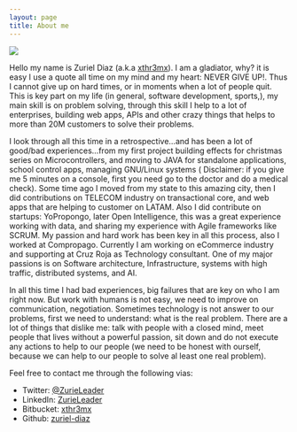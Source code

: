 ```yaml
---
layout: page
title: About me
---
```


<div class="avatar" id="about-me">
    <img src="{{ site.baseurl }}/public/images/me.jpg"/>
</div>

<p class="description">Hello my name is Zuriel Diaz (a.k.a <a href="https://bitbucket.org/xthr3mx" class="link">xthr3mx</a>). I am a gladiator, why? it is easy I use a quote all time on my mind and my heart: <span class="highlight-text">NEVER GIVE UP!</span>. Thus I cannot give up on hard times, or in moments when a lot of people quit. This is key part on my life (in general, software development, sports,), my main skill is on problem solving, through this skill I help to a lot of enterprises, building web apps, APIs and other crazy things that helps to more than 20M customers to solve their problems.</p>

<p class="description">I look through all this time in a retrospective…and has been a lot of good/bad experiences…from my first project building effects for christmas series on Microcontrollers, and moving to JAVA for standalone applications, school control apps, managing GNU/Linux systems ( Disclaimer: if you give me 5 minutes on a console, first you need go to the doctor and do a medical check). Some time ago I moved from my state to this amazing city, then I did contributions on TELECOM industry on transactional core, and web apps that are helping to customer on LATAM. Also I did contribute on startups: YoPropongo, later Open Intelligence, this was a great experience working with data, and sharing my experience with Agile frameworks like SCRUM. My passion and hard work has been key in all this process, also I worked at Compropago. Currently I am working on eCommerce industry and supporting at Cruz Roja as Technology consultant. One of my major passions is on Software architecture, Infrastructure, systems with high traffic, distributed systems, and AI.</p>

<p class="description">In all this time I had bad experiences, big failures that are key on who I am right now. But work with humans is not easy, we need to improve on communication, negotiation. Sometimes technology is not answer to our problems, first we need to understand: what is the real problem. There are a lot of things that dislike me: talk with people with a closed mind, meet people that lives without a powerful passion, sit down and do not execute any actions to help to our people (we need to be honest with ourself, because we can help to our people to solve al least one real problem).</p>

Feel free to contact me through the following vias:

* Twitter: [@ZurieLeader](https://twitter.com/@ZurieLeader)
* LinkedIn: [ZurieLeader](https://www.linkedin.com/in/zurieleader)
* Bitbucket: [xthr3mx](https://bitbucket.org/xthr3mx)
* Github: [zuriel-diaz](https://github.com/zuriel-diaz)